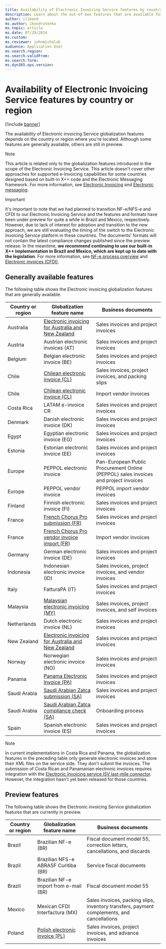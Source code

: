 ```yaml
---
title: Availability of Electronic Invoicing Service features by country or region
description: Learn about the out-of-box features that are available for each country or region, including overviews on generally available features.
author: ilikond
ms.author: ikondratenko
ms.topic: article
ms.date: 07/29/2024
ms.custom:
ms.reviewer: johnmichalak
audience: Application User
ms.search.region: 
ms.search.validFrom:
ms.search.form: 
ms.dyn365.ops.version: 
---
```


# Availability of Electronic Invoicing Service features by country or region

[!include [banner](../../includes/banner.md)]

The availability of Electronic invoicing Service globalization features depends on the country or region where you're located. Although some features are generally available, others are still in preview.

> [!NOTE]
> This article is related only to the globalization features introduced in the scope of the Electronic Invoicing Service. This article doesn't cover other approaches for supported e-Invoicing capabilities for some countries designed based on built-in X++ code and the Electronic Messaging framework.
> For more information, see [Electronic Invoicing](gs-e-invoicing-service-overview.md) and [Electronic messaging](../../general-ledger/electronic-messaging.md).

> [!IMPORTANT]
> It's important to note that we had planned to transition NF-e/NFS-e and CFDI to our Electronic Invoicing Service and the features and formats have been under preview for quite a while in Brazil and Mexico, respectively. However, due to lack of interest for adoption and transition to the new approach, we are still evaluating the timing of the switch to the Electronic Invoicing Service platform in these countries. The documents' formats will not contain the latest compliance changes published since the preview release. 
> In the meantime, **we recommend continuing to use our built-in X++ implementation in Brazil and Mexico, which are kept up to date with the legislation**.
> For more information, see [NF-e process overview](../brazil/latam-bra-nf-e-process.md) and [Electronic invoices (CFDI)](../iberoamerica/latam-mex-CFDI-electronic-invoices.md).

## Generally available features

The following table shows the Electronic invoicing globalization features that are generally available.

| Country or region | Globalization feature name | Business documents |
|-------------------|----------------------------|--------------------|
| Australia | [Electronic invoicing for Australia and New Zealand](../apac/GS-apac-aus-nzl-electronic-invoices.md) | Sales invoices and project invoices |
| Austria | Austrian electronic invoices (AT) | Sales invoices and project invoices |
| Belgium | Belgian electronic invoice (BE) | Sales invoices and project invoices |
| Chile | [Chilean electronic invoice (CL)](../iberoamerica/ltm-chile-elec-invo-conncection.md) | Sales invoices, project invoices, and packing slips |
| Chile | [Chilean electronic invoice (CL)](../iberoamerica/ltm-chl-vend-e-invoice.md) | Import vendor invoices |
| Costa Rica | LATAM e-invoice CR | Sales invoices and project invoices |
| Denmark | Danish electronic invoice (DK) | Sales invoices and project invoices |
| Egypt | Egyptian electronic invoice (EG) | Sales invoices and project invoices |
| Estonia | Estonian electronic invoice (EE) | Sales invoices and project invoices |
| Europe | PEPPOL electronic invoice | Pan-European Public Procurement Online (PEPPOL) sales invoices and project invoices |
| Europe | PEPPOL vendor invoice | PEPPOL import vendor invoices |
| Finland | Finnish electronic invoice (FI) | Sales invoices and project invoices |
| France | [French Chorus Pro submission (FR)](../france/e-invoicing-fr-get-started.md) | Sales invoices and project invoices |
| France | [French Chorus Pro vendor invoice import (FR)](../france/e-invoicing-fr-get-started.md) | Import vendor invoices |
| Germany | German electronic invoice (DE) | Sales invoices and project invoices |
| Indonesia | Indonesian electronic invoice (ID) | Sales invoices, project invoices, and vendor invoices |
| Italy | FatturaPA (IT) | Sales invoices and project invoices |
| Malaysia | [Malaysian electronic invoicing (MY)](../malaysia/apac-mys-e-invoices.md) | Sales invoices, project invoices, and self invoices |
| Netherlands | Dutch electronic invoice (NL) | Sales invoices and project invoices |
| New Zealand | [Electronic invoicing for Australia and New Zealand](../apac/GS-apac-aus-nzl-electronic-invoices.md) | Sales invoices and project invoices |
| Norway | Norwegian electronic invoice (NO) | Sales invoices and project invoices |
| Panama | [Panama Electronic Invoice (PA)](../iberoamerica/ltm-panama-ei-connec-configuration.md) | Sales invoices and project invoices |
| Saudi Arabia | [Saudi Arabian Zatca submission (SA)](../mea/gs-e-invoicing-sa-get-started.md) | Sales invoices and project invoices |
| Saudi Arabia | [Saudi Arabian Zatca compliance check (SA)](../mea/gs-e-invoicing-sa-onboarding.md) | Onboarding process |
| Spain | Spanish electronic invoice (ES) | Sales invoices and project invoices |

> [!NOTE]
> In current implementations in Costa Rica and Panama, the globalization features in the preceding table only generate electronic invoices and store their XML files on the service side. They don't submit the invoices. The submission of Costa Rican and Panamanian electronic invoices requires integration with the [Electronic Invoicing service ISV last-mile connector](../global/e-invoicing-isv-connector.md). However, the integration hasn't yet been released for those countries.

## Preview features

The following table shows the Electronic invoicing Service globalization features that are currently in preview.

| Country or region | Globalization feature name | Business documents |
|-------------------|----------------------------|--------------------|
| Brazil | Brazilian NF-e (BR)| Fiscal document model 55, correction letters, cancellations, and discards |
| Brazil | Brazilian NFS-e ABRASF Curitiba (BR) | Service fiscal documents |
| Brazil | Brazilian NF-e import from e-mail (BR) | Fiscal document model 55 |
| Mexico | Mexican CFDI Interfactura (MX) | Sales invoices, packing slips, inventory transfers, payment complements, and cancellations |
| Poland | [Polish electronic invoice (PL)](../poland/gs-e-invoicing-pol-get-started.md) | Sales invoices, project invoices, and advance invoices |
